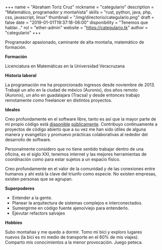 +++
name = "Abraham Toriz Cruz"
nickname = "categulario"
description = "Matemático, programador y montañista"
skills = "rust, python, java, php, css, javascript, linux"
thumbnail = "/img/directorio/categulario.png"
draft = false
date = "2019-01-01T19:37:18-06:00"
disponibility = "Tenemos que hablar..."
rol = "ether-admin"
website = "https://categulario.tk"
author = "categulario"
+++

Programador apasionado, caminante de alta montaña, matemático de formación.

**Formación**

Licenciatura en Matemáticas en la Universidad Veracruzana

**Historia laboral**

La programación me ha proporcionado ingresos desde noviembre de 2013. Trabajé un año en la ciudad de méxico (Auronix), dos años remoto (Auronix), un año en guadalajara (Tracsa) y desde entonces trabajo remotamente como freelancer en distintos proyectos.

**Ideales**

Creo profundamente en el software libre, tanto es así que la mayor parte de mi propio código está [disponible](https://github.com/categulario) [públicamente](https://gitlab.com/categulario). Contribuyo contínuamente a proyectos de código abierto que a su vez me han sido útiles de alguna manera y evangelizo y promuevo prácticas colaborativas al rededor del desarrollo de software.

Personalmente considero que no tiene sentido trabajar dentro de una oficina, es el siglo XXI, tenemos internet y las mejores herramientas de coordinación como para estar sujetos a un espacio físico.

Creo profundamente en el valor de la comunidad y de las conexiones entre humanos y ahí está la clave del triunfo como especie. No existen empresas, existen personas que se agrupan.

**Superpoderes**

* Entender a la gente.
* Planear la arquitectura de sistemas complejos e interconectados.
* Sumergirme en código fuente ajeno/viejo para entenderlo.
* Ejevutar refactors salvajes

**Hobbies**

Subo montañas y me quedo a dormir. Tomo mi bici y exploro lugares nuevos (la bici es mi medio de transporte en el 60% de mis viajes). Comparto mis conocimientos a la menor provocación. Juego peteca.
